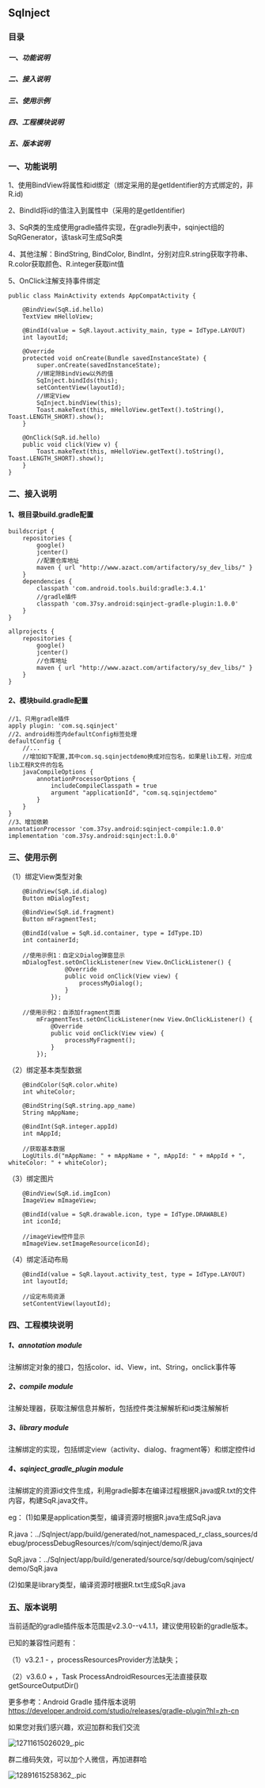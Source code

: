## SqInject
### 目录
##### 一、功能说明
##### 二、接入说明
##### 三、使用示例
##### 四、工程模块说明
##### 五、版本说明


### 一、功能说明

1、使用BindView将属性和id绑定（绑定采用的是getIdentifier的方式绑定的，非R.id)

2、BindId将id的值注入到属性中（采用的是getIdentifier)

3、SqR类的生成使用gradle插件实现，在gradle列表中，sqinject组的SqRGenerator，该task可生成SqR类

4、其他注解：BindString, BindColor, BindInt，分别对应R.string获取字符串、R.color获取颜色、R.integer获取int值

5、OnClick注解支持事件绑定

```
public class MainActivity extends AppCompatActivity {

    @BindView(SqR.id.hello)
    TextView mHelloView;

    @BindId(value = SqR.layout.activity_main, type = IdType.LAYOUT)
    int layoutId;

    @Override
    protected void onCreate(Bundle savedInstanceState) {
        super.onCreate(savedInstanceState);
        //绑定除BindView以外的值
        SqInject.bindIds(this);
        setContentView(layoutId);
        //绑定View
        SqInject.bindView(this);
        Toast.makeText(this, mHelloView.getText().toString(), Toast.LENGTH_SHORT).show();
    }

    @OnClick(SqR.id.hello)
    public void click(View v) {
        Toast.makeText(this, mHelloView.getText().toString(), Toast.LENGTH_SHORT).show();
    }
}
```

### 二、接入说明

#### 1、根目录build.gradle配置

```
buildscript {
    repositories {
        google()
        jcenter()
        //配置仓库地址
        maven { url "http://www.azact.com/artifactory/sy_dev_libs/" }
    }
    dependencies {
        classpath 'com.android.tools.build:gradle:3.4.1'
        //gradle插件
        classpath 'com.37sy.android:sqinject-gradle-plugin:1.0.0'
    }
}

allprojects {
    repositories {
        google()
        jcenter()
        //仓库地址
        maven { url "http://www.azact.com/artifactory/sy_dev_libs/" }
    }
}
```

#### 2、模块build.gradle配置

```
//1、只用gradle插件
apply plugin: 'com.sq.sqinject'
//2、android标签内defaultConfig标签处理
defaultConfig {
	//...
    //增加如下配置,其中com.sq.sqinjectdemo换成对应包名，如果是lib工程，对应成lib工程R文件的包名
    javaCompileOptions {
        annotationProcessorOptions {
            includeCompileClasspath = true
            argument "applicationId", "com.sq.sqinjectdemo"
        }
    }
}
//3、增加依赖
annotationProcessor 'com.37sy.android:sqinject-compile:1.0.0'
implementation 'com.37sy.android:sqinject:1.0.0'
```

### 三、使用示例
（1）绑定View类型对象
```
    @BindView(SqR.id.dialog)
    Button mDialogTest;

    @BindView(SqR.id.fragment)
    Button mFragmentTest;

    @BindId(value = SqR.id.container, type = IdType.ID)
    int containerId;

    //使用示例1：自定义Dialog弹窗显示
    mDialogTest.setOnClickListener(new View.OnClickListener() {
                @Override
                public void onClick(View view) {
                    processMyDialog();
                }
            });

    //使用示例2：自添加fragment页面
        mFragmentTest.setOnClickListener(new View.OnClickListener() {
            @Override
            public void onClick(View view) {
                processMyFragment();
            }
        });
```

（2）绑定基本类型数据
```
    @BindColor(SqR.color.white)
    int whiteColor;

    @BindString(SqR.string.app_name)
    String mAppName;

    @BindInt(SqR.integer.appId)
    int mAppId;

    //获取基本数据
    LogUtils.d("mAppName: " + mAppName + ", mAppId: " + mAppId + ", whiteColor: " + whiteColor);

```

（3）绑定图片
```
    @BindView(SqR.id.imgIcon)
    ImageView mImageView;

    @BindId(value = SqR.drawable.icon, type = IdType.DRAWABLE)
    int iconId;

    //imageView控件显示
    mImageView.setImageResource(iconId);

```

（4）绑定活动布局
```
    @BindId(value = SqR.layout.activity_test, type = IdType.LAYOUT)
    int layoutId;

    //设定布局资源
    setContentView(layoutId);
```


### 四、工程模块说明
##### 1、annotation module
注解绑定对象的接口，包括color、id、View，int、String，onclick事件等

##### 2、compile module
注解处理器，获取注解信息并解析，包括控件类注解解析和id类注解解析

##### 3、library module
注解绑定的实现，包括绑定view（activity、dialog、fragment等）和绑定控件id

##### 4、sqinject_gradle_plugin module
注解绑定的资源id文件生成，利用gradle脚本在编译过程根据R.java或R.txt的文件内容，构建SqR.java文件。

eg：
(1)如果是application类型，编译资源时根据R.java生成SqR.java

R.java：../SqInject/app/build/generated/not_namespaced_r_class_sources/debug/processDebugResources/r/com/sqinject/demo/R.java

SqR.java：../SqInject/app/build/generated/source/sqr/debug/com/sqinject/demo/SqR.java

(2)如果是library类型，编译资源时根据R.txt生成SqR.java


### 五、版本说明
当前适配的gradle插件版本范围是v2.3.0--v4.1.1，建议使用较新的gradle版本。

已知的兼容性问题有：

（1）v3.2.1 - ，processResourcesProvider方法缺失；

（2）v3.6.0 + ，Task ProcessAndroidResources无法直接获取getSourceOutputDir()

更多参考：Android Gradle 插件版本说明
https://developer.android.com/studio/releases/gradle-plugin?hl=zh-cn

如果您对我们感兴趣，欢迎加群和我们交流

![12711615026029_.pic](./12711615026029_.pic.jpg)

群二维码失效，可以加个人微信，再加进群哈

![12891615258362_.pic](./12891615258362_.pic.jpg)
